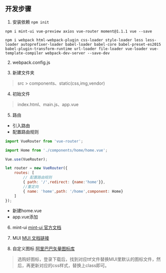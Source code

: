 ## 开发步骤
1. 安装依赖
`npm init`

`npm i mint-ui vue-preview axios vue-router moment@1.1.1 vue --save`

`npm i webpack html-webpack-plugin css-loader style-loader less less-loader autoprefixer-loader babel-loader babel-core babel-preset-es2015 babel-plugin-transform-runtime url-loader file-loader vue-loader vue-template-compiler webpack-dev-server --save-dev`

2. webpack.config.js

3. 新建文件夹
> src > components、static(css,img,vendor)

4. 初始文件
> index.html、main.js、app.vue

5. 路由
* 引入路由
* 配置路由规则
```js
import VueRouter from 'vue-router';

import Home from './components/home/home.vue';

Vue.use(VueRouter);

let router = new VueRouter({
    routes: [
        // 配置路由规则
        { path: '/',redirect: {name:'home'}},
        //重定向
        { name: 'home',path: '/home',component: Home}
    ]
});
```
* 新建home.vue
* app.vue添加<router-view></router-view>

6. mint-ui
[mint-ui 官方文档](https://mint-ui.github.io/#!/zh-cn)

7. MUI
[MUI 文档链接](http://www.dcloud.io/hellomui/)

8. 自定义图标
[阿里巴巴矢量图标库](http://www.iconfont.cn/)
> 选购好图标，登录下载后，找到对应ttf文件替换MUI里默认的图标文件，然后，再更新对应的css样式，替换上class即可。